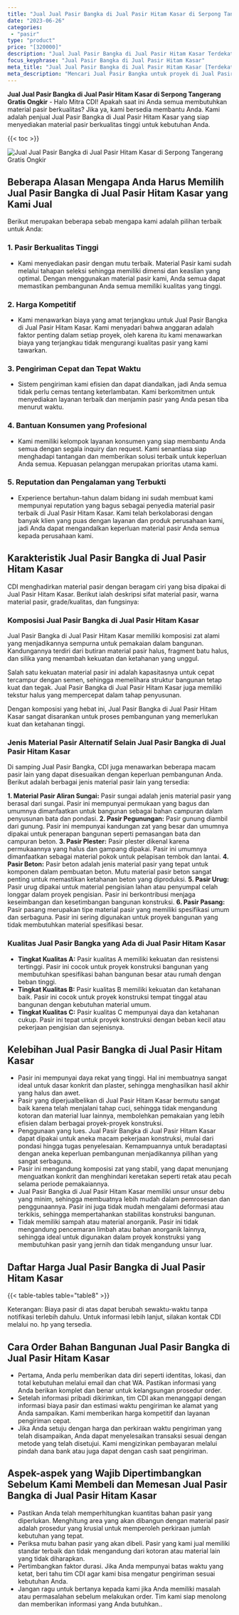 ```yaml
---
title: "Jual Jual Pasir Bangka di Jual Pasir Hitam Kasar di Serpong Tangerang Gratis Ongkir"
date: "2023-06-26"
categories:
 - "pasir"
type: "product"
price: "[320000]"
description: "Jual Jual Pasir Bangka di Jual Pasir Hitam Kasar Terdekat. Jual Pasir Bangka ini sering dipakai dalam proyek konstruksi sebagai bahan campuran yang berkualitas dan halus. Hubungi kami untuk informasi lebih lanjut."
focus_keyphrase: "Jual Pasir Bangka di Jual Pasir Hitam Kasar"
meta_title: "Jual Jual Pasir Bangka di Jual Pasir Hitam Kasar [Terdekat] - CDI"
meta_description: "Mencari Jual Pasir Bangka untuk proyek di Jual Pasir Hitam Kasar? Kami menawarkan Jual Pasir Bangka berkualitas untuk bahan campuran. Segera dapatkan penawaran terbaik."
---
```


**Jual Jual Pasir Bangka di Jual Pasir Hitam Kasar di Serpong Tangerang Gratis Ongkir** - Halo Mitra CDI! Apakah saat ini Anda semua membutuhkan material pasir berkualitas? Jika ya, kami bersedia membantu Anda. Kami adalah penjual Jual Pasir Bangka di Jual Pasir Hitam Kasar yang siap menyediakan material pasir berkualitas tinggi untuk kebutuhan Anda.

{{< toc >}}

![Jual Jual Pasir Bangka di Jual Pasir Hitam Kasar di Serpong Tangerang Gratis Ongkir](/images/pasir/pasir-bangunan-02.jpg)

## Beberapa Alasan Mengapa Anda Harus Memilih Jual Pasir Bangka di Jual Pasir Hitam Kasar yang Kami Jual

Berikut merupakan beberapa sebab mengapa kami adalah pilihan terbaik untuk Anda:

### 1. Pasir Berkualitas Tinggi

*   Kami menyediakan pasir dengan mutu terbaik. Material Pasir kami sudah melalui tahapan seleksi sehingga memiliki dimensi dan keaslian yang optimal. Dengan menggunakan material pasir kami, Anda semua dapat memastikan pembangunan Anda semua memiliki kualitas yang tinggi.

### 2. Harga Kompetitif

*   Kami menawarkan biaya yang amat terjangkau untuk Jual Pasir Bangka di Jual Pasir Hitam Kasar. Kami menyadari bahwa anggaran adalah faktor penting dalam setiap proyek, oleh karena itu kami menawarkan biaya yang terjangkau tidak mengurangi kualitas pasir yang kami tawarkan.

### 3. Pengiriman Cepat dan Tepat Waktu

*   Sistem pengiriman kami efisien dan dapat diandalkan, jadi Anda semua tidak perlu cemas tentang keterlambatan. Kami berkomitmen untuk menyediakan layanan terbaik dan menjamin pasir yang Anda pesan tiba menurut waktu.

### 4. Bantuan Konsumen yang Profesional

*   Kami memiliki kelompok layanan konsumen yang siap membantu Anda semua dengan segala inquiry dan request. Kami senantiasa siap menghadapi tantangan dan memberikan solusi terbaik untuk keperluan Anda semua. Kepuasan pelanggan merupakan prioritas utama kami.

### 5. Reputation dan Pengalaman yang Terbukti

*   Experience bertahun-tahun dalam bidang ini sudah membuat kami mempunyai reputation yang bagus sebagai penyedia material pasir terbaik di Jual Pasir Hitam Kasar. Kami telah berkolaborasi dengan banyak klien yang puas dengan layanan dan produk perusahaan kami, jadi Anda dapat mengandalkan keperluan material pasir Anda semua kepada perusahaan kami.

## Karakteristik Jual Pasir Bangka di Jual Pasir Hitam Kasar

CDI menghadirkan material pasir dengan beragam ciri yang bisa dipakai di Jual Pasir Hitam Kasar. Berikut ialah deskripsi sifat material pasir, warna material pasir, grade/kualitas, dan fungsinya:

### Komposisi Jual Pasir Bangka di Jual Pasir Hitam Kasar

Jual Pasir Bangka di Jual Pasir Hitam Kasar memiliki komposisi zat alami yang menjadikannya sempurna untuk pemakaian dalam bangunan. Kandungannya terdiri dari butiran material pasir halus, fragment batu halus, dan silika yang menambah kekuatan dan ketahanan yang unggul.

Salah satu kekuatan material pasir ini adalah kapasitasnya untuk cepat tercampur dengan semen, sehingga memelihara struktur bangunan tetap kuat dan tegak. Jual Pasir Bangka di Jual Pasir Hitam Kasar juga memiliki tekstur halus yang mempercepat dalam tahap penyusunan.

Dengan komposisi yang hebat ini, Jual Pasir Bangka di Jual Pasir Hitam Kasar sangat disarankan untuk proses pembangunan yang memerlukan kuat dan ketahanan tinggi.

### Jenis Material Pasir Alternatif Selain Jual Pasir Bangka di Jual Pasir Hitam Kasar

Di samping Jual Pasir Bangka, CDI juga menawarkan beberapa macam pasir lain yang dapat disesuaikan dengan keperluan pembangunan Anda. Berikut adalah berbagai jenis material pasir lain yang tersedia:

**1\. Material Pasir Aliran Sungai:** Pasir sungai adalah jenis material pasir yang berasal dari sungai. Pasir ini mempunyai permukaan yang bagus dan umumnya dimanfaatkan untuk bangunan sebagai bahan campuran dalam penyusunan bata dan pondasi.
**2\. Pasir Pegunungan:** Pasir gunung diambil dari gunung. Pasir ini mempunyai kandungan zat yang besar dan umumnya dipakai untuk penerapan bangunan seperti pemasangan bata dan campuran beton.
**3\. Pasir Plester:** Pasir plester dikenal karena permukaannya yang halus dan gampang dipakai. Pasir ini umumnya dimanfaatkan sebagai material pokok untuk pelapisan tembok dan lantai.
**4\. Pasir Beton:** Pasir beton adalah jenis material pasir yang tepat untuk komponen dalam pembuatan beton. Mutu material pasir beton sangat penting untuk memastikan ketahanan beton yang diproduksi.
**5\. Pasir Urug:** Pasir urug dipakai untuk material pengisian lahan atau penyumpal celah longgar dalam proyek pengisian. Pasir ini berkontribusi menjaga keseimbangan dan kesetimbangan bangunan konstruksi.
**6\. Pasir Pasang:** Pasir pasang merupakan tipe material pasir yang memiliki spesifikasi umum dan serbaguna. Pasir ini sering digunakan untuk proyek bangunan yang tidak membutuhkan material spesifikasi besar.

### Kualitas Jual Pasir Bangka yang Ada di Jual Pasir Hitam Kasar

*   **Tingkat Kualitas A:** Pasir kualitas A memiliki kekuatan dan resistensi tertinggi. Pasir ini cocok untuk proyek konstruksi bangunan yang membutuhkan spesifikasi bahan bangunan besar atau rumah dengan beban tinggi.
*   **Tingkat Kualitas B:** Pasir kualitas B memiliki kekuatan dan ketahanan baik. Pasir ini cocok untuk proyek konstruksi tempat tinggal atau bangunan dengan kebutuhan material umum.
*   **Tingkat Kualitas C:** Pasir kualitas C mempunyai daya dan ketahanan cukup. Pasir ini tepat untuk proyek konstruksi dengan beban kecil atau pekerjaan pengisian dan sejenisnya.

## Kelebihan Jual Pasir Bangka di Jual Pasir Hitam Kasar

*   Pasir ini mempunyai daya rekat yang tinggi. Hal ini membuatnya sangat ideal untuk dasar konkrit dan plaster, sehingga menghasilkan hasil akhir yang halus dan awet.
*   Pasir yang diperjualbelikan di Jual Pasir Hitam Kasar bermutu sangat baik karena telah menjalani tahap cuci, sehingga tidak mengandung kotoran dan material luar lainnya, membolehkan pemakaian yang lebih efisien dalam berbagai proyek-proyek konstruksi.
*   Penggunaan yang lues. Jual Pasir Bangka di Jual Pasir Hitam Kasar dapat dipakai untuk aneka macam pekerjaan konstruksi, mulai dari pondasi hingga tugas penyelesaian. Kemampuannya untuk beradaptasi dengan aneka keperluan pembangunan menjadikannya pilihan yang sangat serbaguna.
*   Pasir ini mengandung komposisi zat yang stabil, yang dapat menunjang menguatkan konkrit dan menghindari keretakan seperti retak atau pecah selama periode pemakaiannya.
*   Jual Pasir Bangka di Jual Pasir Hitam Kasar memiliki unsur unsur debu yang minim, sehingga membuatnya lebih mudah dalam pemrosesan dan penggunaannya. Pasir ini juga tidak mudah mengalami deformasi atau terkikis, sehingga mempertahankan stabilitas konstruksi bangunan.
*   Tidak memiliki sampah atau material anorganik. Pasir ini tidak mengandung pencemaran limbah atau bahan anorganik lainnya, sehingga ideal untuk digunakan dalam proyek konstruksi yang membutuhkan pasir yang jernih dan tidak mengandung unsur luar.

## Daftar Harga Jual Pasir Bangka di Jual Pasir Hitam Kasar

{{< table-tables table="table8" >}}

Keterangan: Biaya pasir di atas dapat berubah sewaktu-waktu tanpa notifikasi terlebih dahulu. Untuk informasi lebih lanjut, silakan kontak CDI melalui no. hp yang tersedia.

## Cara Order Bahan Bangunan Jual Pasir Bangka di Jual Pasir Hitam Kasar

*   Pertama, Anda perlu memberikan data diri seperti identitas, lokasi, dan total kebutuhan melalui email dan chat WA. Pastikan informasi yang Anda berikan komplet dan benar untuk kelangsungan prosedur order.
*   Setelah informasi pribadi dikirimkan, tim CDI akan menanggapi dengan informasi biaya pasir dan estimasi waktu pengiriman ke alamat yang Anda sampaikan. Kami memberikan harga kompetitif dan layanan pengiriman cepat.
*   Jika Anda setuju dengan harga dan perkiraan waktu pengiriman yang telah disampaikan, Anda dapat menyelesaikan transaksi sesuai dengan metode yang telah disetujui. Kami mengizinkan pembayaran melalui pindah dana bank atau juga dapat dengan cash saat pengiriman.

## Aspek-aspek yang Wajib Dipertimbangkan Sebelum Kami Membeli dan Memesan Jual Pasir Bangka di Jual Pasir Hitam Kasar

*   Pastikan Anda telah memperhitungkan kuantitas bahan pasir yang diperlukan. Menghitung area yang akan dibangun dengan material pasir adalah prosedur yang krusial untuk memperoleh perkiraan jumlah kebutuhan yang tepat.
*   Periksa mutu bahan pasir yang akan dibeli. Pasir yang kami jual memiliki standar terbaik dan tidak mengandung dari kotoran atau material lain yang tidak diharapkan.
*   Pertimbangkan faktor durasi. Jika Anda mempunyai batas waktu yang ketat, beri tahu tim CDI agar kami bisa mengatur pengiriman sesuai kebutuhan Anda.
*   Jangan ragu untuk bertanya kepada kami jika Anda memiliki masalah atau permasalahan sebelum melakukan order. Tim kami siap menolong dan memberikan informasi yang Anda butuhkan..